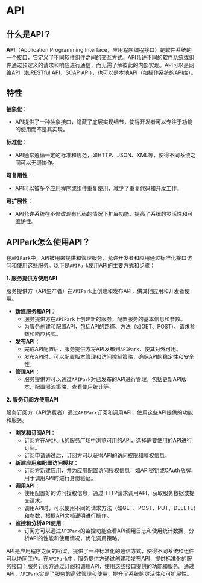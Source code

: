# API

## 什么是API？

**API**（Application Programming Interface，应用程序编程接口）是软件系统的一个接口，它定义了不同软件组件之间的交互方式。API允许不同的软件系统或组件通过预定义的请求和响应进行通信，而无需了解彼此的内部实现。API可以是网络API（如RESTful API、SOAP API），也可以是本地API（如操作系统的API库）。

## 特性

**抽象化**：

* API提供了一种抽象接口，隐藏了底层实现细节，使得开发者可以专注于功能的使用而不是其实现。

**标准化**：

* API通常遵循一定的标准和规范，如HTTP、JSON、XML等，使得不同系统之间可以无缝协作。

**可复用性**：

* API可以被多个应用程序或组件重复使用，减少了重复代码和开发工作。

**可扩展性**：

* API允许系统在不修改现有代码的情况下扩展功能，提高了系统的灵活性和可维护性。

## APIPark怎么使用API？

在`APIPark`中，API被用来提供和管理服务，允许开发者和应用通过标准化接口访问和使用这些服务。以下是`APIPark`使用API的主要方式和步骤：

**1. 服务提供方使用API**

服务提供方（API生产者）在`APIPark`上创建和发布API，供其他应用和开发者使用。

* **新建服务和API**：
  * 服务提供方在`APIPark`上创建新的服务，配置服务的基本信息和参数。
  * 为服务创建和配置API，包括API的路径、方法（如GET、POST）、请求参数和响应格式。
* **发布API**：
  * 完成API配置后，服务提供方将API发布到`APIPark`，使其对外可用。
  * 发布API时，可以配置版本管理和访问控制策略，确保API的稳定性和安全性。
* **管理API**：
  * 服务提供方可以通过`APIPark`对已发布的API进行管理，包括更新API版本、配置限流策略、查看使用统计等。

**2. 服务订阅方使用API**

服务订阅方（API消费者）通过`APIPark`订阅和调用API，使用这些API提供的功能和服务。

* **浏览和订阅API**：
  * 订阅方在`APIPark`的服务广场中浏览可用的API，选择需要使用的API进行订阅。
  * 订阅申请通过后，订阅方可以获得API的访问权限和鉴权信息。
* **新建应用和配置访问授权**：
  * 订阅方新建应用，并为应用配置访问授权信息，如API密钥或OAuth令牌，用于调用API时进行身份验证。
* **调用API**：
  * 使用配置好的访问授权信息，通过HTTP请求调用API，获取服务数据或提交请求。
  * 调用API时，可以使用不同的请求方法（如GET、POST、PUT、DELETE）和参数，根据API文档说明进行操作。
* **监控和分析API使用**：
  * 订阅方可以通过`APIPark`的监控功能查看API调用日志和使用统计数据，分析API的性能和使用情况，优化调用策略。

API是应用程序之间的桥梁，提供了一种标准化的通信方式，使得不同系统和组件可以协同工作。在`APIPark`中，服务提供方通过创建和发布API，提供标准化的服务接口；服务订阅方通过订阅和调用API，使用这些接口提供的功能和服务。通过API，`APIPark`实现了服务的高效管理和使用，提升了系统的灵活性和可扩展性。
